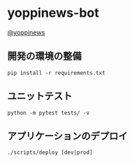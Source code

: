 # yoppinews-bot

[@yoppinews](https://twitter.com/yoppinews)


## 開発の環境の整備

```
pip install -r requirements.txt
```

## ユニットテスト

```
python -m pytest tests/ -v
```

## アプリケーションのデプロイ

```
./scripts/deploy [dev|prod]
```
